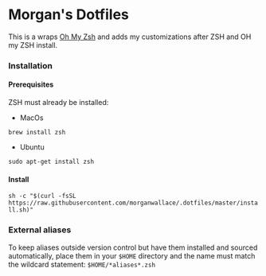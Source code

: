 # Morgan's Dotfiles

This is a wraps [Oh My Zsh](https://github.com/robbyrussell/oh-my-zsh) and adds my customizations after ZSH and OH my ZSH install.

### Installation

#### Prerequisites
ZSH must already be installed:
* MacOs

`brew install zsh`

* Ubuntu

`sudo apt-get install zsh`


#### Install


`sh -c "$(curl -fsSL https://raw.githubusercontent.com/morganwallace/.dotfiles/master/install.sh)"`


### External aliases
To keep aliases outside version control but have them installed and sourced automatically, place them in your `$HOME` directory and the name must match the wildcard statement:
`$HOME/*aliases*.zsh` 